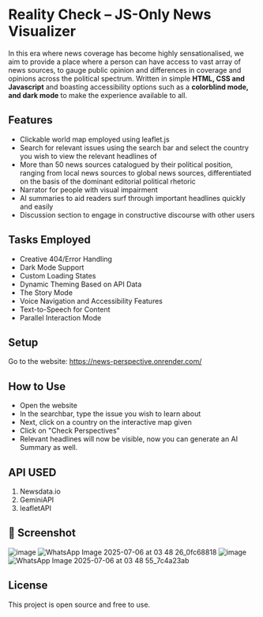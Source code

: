 #  Reality Check – JS-Only News Visualizer
In this era where news coverage has become highly sensationalised, we aim to provide a place where a person can have access to vast array of news sources, to gauge public opinion and differences in coverage and opinions across the political spectrum. Written in simple **HTML, CSS and Javascript** and boasting accessibility options such as a **colorblind mode, and dark mode** to make the experience available to all.

##  Features
-  Clickable world map employed using leaflet.js
-  Search for relevant issues using the search bar and select the country you wish to view the relevant headlines of
-  More than 50 news sources catalogued by their political position, ranging from local news sources to global news sources, differentiated on the basis of the dominant editorial political rhetoric 
-  Narrator for people with visual impairment
-  AI summaries to aid readers surf through important headlines quickly and easily
-  Discussion section to engage in constructive discourse with other users

## Tasks Employed
 -  Creative 404/Error Handling
 -  Dark Mode Support
 -  Custom Loading States
 -  Dynamic Theming Based on API Data
 -  The Story Mode
 -  Voice Navigation and Accessibility Features
 -  Text-to-Speech for Content
 -  Parallel Interaction Mode

## Setup
Go to the website: https://news-perspective.onrender.com/

##  How to Use
 -  Open the website
 -  In the searchbar, type the issue you wish to learn about
 -  Next, click on a country on the interactive map given
 -  Click on "Check Perspectives"
 -  Relevant headlines will now be visible, now you can generate an AI Summary as well.

## API USED
1. Newsdata.io
2. GeminiAPI
3. leafletAPI

## 📸 Screenshot

![image](https://github.com/user-attachments/assets/c1a26815-8621-4485-807d-1829e30e7640)
![WhatsApp Image 2025-07-06 at 03 48 26_0fc68818](https://github.com/user-attachments/assets/d07c7f00-0bc2-4b7a-90f7-a7445454e4bc)
![image](https://github.com/user-attachments/assets/32dca334-83b6-4180-957d-22d373bfb22d)
![WhatsApp Image 2025-07-06 at 03 48 55_7c4a23ab](https://github.com/user-attachments/assets/a1c31351-7ae3-4f23-a587-8dd3f2a5820c)

##  License
This project is open source and free to use.
